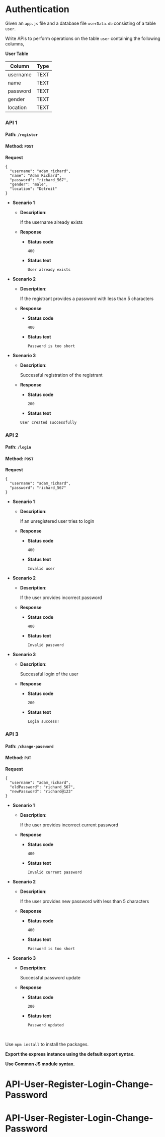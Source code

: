 # Authentication

Given an `app.js` file and a database file `userData.db` consisting of a  table `user`.

Write APIs to perform operations on the table `user` containing the following columns,

**User Table**

| Column   | Type    |
| -------- | ------- |
| username | TEXT |
| name     | TEXT    |
| password | TEXT    |
| gender   | TEXT    |
|location|TEXT|

### API 1

#### Path: `/register`

#### Method: `POST`

**Request**

```
{
  "username": "adam_richard",
  "name": "Adam Richard",
  "password": "richard_567",
  "gender": "male",
  "location": "Detroit"
}
```

- **Scenario 1**

  - **Description**:

    If the username already exists

  - **Response**
    - **Status code**
      ```
      400
      ```
    - **Status text**
      ```
      User already exists
      ```

- **Scenario 2**

  - **Description**:

    If the registrant provides a password with less than 5 characters

  - **Response**
    - **Status code**
      ```
      400
      ```
    - **Status text**
      ```
      Password is too short
      ```

- **Scenario 3**

  - **Description**:

    Successful registration of the registrant

  - **Response**
      - **Status code**
        ```
        200
        ```
      - **Status text**
       ```
       User created successfully
       ```

### API 2

#### Path: `/login`

#### Method: `POST`

**Request**
```
{
  "username": "adam_richard",
  "password": "richard_567"
}
```

- **Scenario 1**

  - **Description**:

    If an unregistered user tries to login

  - **Response**
    - **Status code**
      ```
      400
      ```
    - **Status text**
      ```
      Invalid user
      ```

- **Scenario 2**

  - **Description**:

    If the user provides incorrect password

  - **Response**
    - **Status code**
      ```
      400
      ```
    - **Status text**
      ```
      Invalid password
      ```

- **Scenario 3**

  - **Description**:

    Successful login of the user

  - **Response**
    - **Status code**
      ```
      200
      ```
    - **Status text**
      ```
      Login success!
      ```

### API 3

#### Path: `/change-password`

#### Method: `PUT`

**Request**

```
{
  "username": "adam_richard",
  "oldPassword": "richard_567",
  "newPassword": "richard@123"
}
```

- **Scenario 1**

  - **Description**:

    If the user provides incorrect current password

  - **Response**
    - **Status code**
      ```
      400
      ```
    - **Status text**
      ```
      Invalid current password
      ```

- **Scenario 2**

  - **Description**:

    If the user provides new password with less than 5 characters

  - **Response**
    - **Status code**
      ```
      400
      ```
    - **Status text**
      ```
      Password is too short
      ```

- **Scenario 3**

  - **Description**:

    Successful password update

  - **Response**
    - **Status code**
      ```
      200
      ```
    - **Status text**
      ```
      Password updated
      ```


<br/>

Use `npm install` to install the packages.

**Export the express instance using the default export syntax.**

**Use Common JS module syntax.**
# API-User-Register-Login-Change-Password
# API-User-Register-Login-Change-Password

